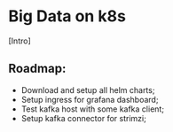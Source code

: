# Big Data on k8s
[Intro]

## Roadmap:
* Download and setup all helm charts;
* Setup ingress for grafana dashboard;
* Test kafka host with some kafka client;
* Setup kafka connector for strimzi;
